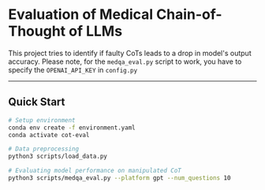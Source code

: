 # Evaluation of Medical Chain-of-Thought of LLMs

This project tries to identify if faulty CoTs leads to a drop in model's output accuracy. Please note, for the `medqa_eval.py` script to work, you have to specify the `OPENAI_API_KEY` in `config.py`

---

## Quick Start

```bash
# Setup environment
conda env create -f environment.yaml
conda activate cot-eval

# Data preprocessing
python3 scripts/load_data.py

# Evaluating model performance on manipulated CoT
python3 scripts/medqa_eval.py --platform gpt --num_questions 10